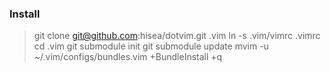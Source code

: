 ### Install
> git clone git@github.com:hisea/dotvim.git .vim
> ln -s .vim/vimrc .vimrc
> cd .vim
> git submodule init
> git submodule update
> mvim -u ~/.vim/configs/bundles.vim +BundleInstall +q